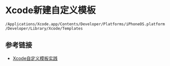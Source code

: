 # Xcode新建自定义模板

`/Applications/Xcode.app/Contents/Developer/Platforms/iPhoneOS.platform/Developer/Library/Xcode/Templates`

## 参考链接
- [Xcode自定义模板实践](https://www.jianshu.com/p/b938548cf3f2)